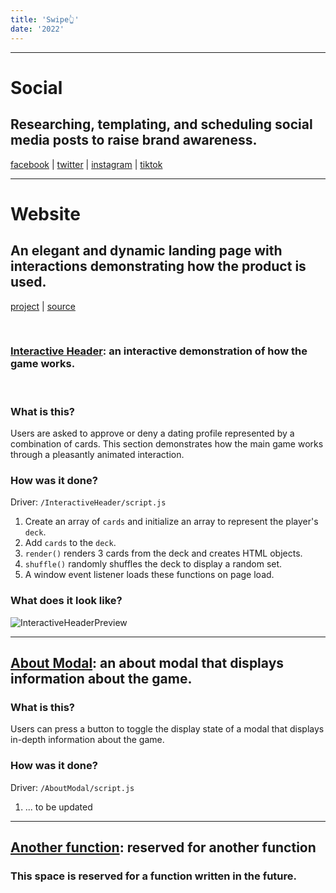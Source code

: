 ```yaml
---
title: 'Swipe👆'
date: '2022'
---
```


***

# Social

## Researching, templating, and scheduling social media posts to raise brand awareness.

[facebook](https://www.facebook.com/swipecardgame) | [twitter](https://twitter.com/swipecardgame) | [instagram](https://www.instagram.com/swipecardgame/) | [tiktok](https://www.tiktok.com/@swipecardgame)

***

# Website

## An elegant and dynamic landing page with interactions demonstrating how the product is used.

[project](https://swipecardgame.com) | [source](https://github.com/zayadur/com.swipecardgame)

<br>

### [Interactive Header](https://github.com/zayadur/com.swipecardgame/tree/main/InteractiveHeader): an interactive demonstration of how the game works.

<br>

### What is this?
Users are asked to approve or deny a dating profile represented by a combination of cards. This section demonstrates how the main game works through a pleasantly animated interaction.

### How was it done?
Driver: `/InteractiveHeader/script.js`
1. Create an array of `cards` and initialize an array to represent the player's `deck`.
2. Add `cards` to the `deck`.
3. `render()` renders 3 cards from the deck and creates HTML objects.
4. `shuffle()` randomly shuffles the deck to display a random set.
5. A window event listener loads these functions on page load.

### What does it look like?
![InteractiveHeaderPreview](https://raw.githubusercontent.com/zayadur/com.swipecardgame/main/InteractiveHeaderPreview.gif 'Preview of the interactive header section on swipecardgame.com')

***

## [About Modal](https://github.com/zayadur/com.swipecardgame/tree/main/AboutModal): an about modal that displays information about the game.
### What is this?
Users can press a button to toggle the display state of a modal that displays in-depth information about the game.

### How was it done?
Driver: `/AboutModal/script.js`
1. ... to be updated

***

## [Another function](#): reserved for another function
### This space is reserved for a function written in the future.